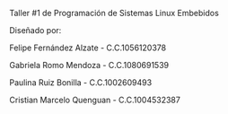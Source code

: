Taller #1 de Programación de Sistemas Linux Embebidos

Diseñado por:

Felipe Fernández Alzate   - C.C.1056120378

Gabriela Romo Mendoza     - C.C.1080691539

Paulina Ruiz Bonilla      - C.C.1002609493

Cristian Marcelo Quenguan - C.C.1004532387


